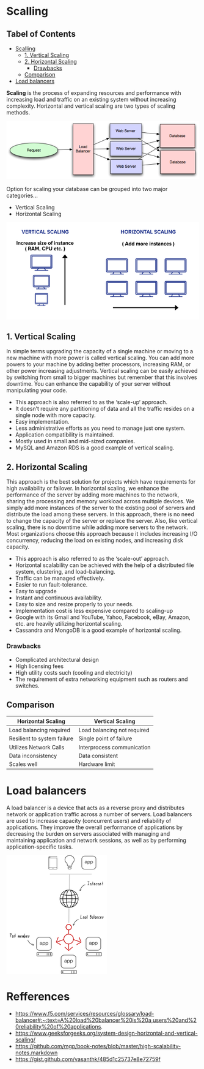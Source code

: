 # Scalling
## Tabel of Contents
- [Scalling](#scalling)
  - [1. Vertical Scaling](#1-vertical-scaling)
  - [2. Horizontal Scaling](#2-horizontal-scaling)
    - [Drawbacks](#drawbacks)
  - [Comparison](#comparison)
- [Load balancers](#load-balancers)
  
**Scaling** is the process of expanding resources and performance with increasing load and traffic on an existing system without increasing complexity. Horizontal and vertical scaling are two types of scaling methods.

![Scaling](saclling.png)

Option for scaling your database can be grouped into two major categories… 
* Vertical Scaling
* Horizontal Scaling
  
![sacling concepts](Scaling-Concept.png)

## 1. Vertical Scaling
In simple terms upgrading the capacity of a single machine or moving to a new machine with more power is called vertical scaling. You can add more powers to your machine by adding better processors, increasing RAM, or other power increasing adjustments. Vertical scaling can be easily achieved by switching from small to bigger machines but remember that this involves downtime. You can enhance the capability of your server without manipulating your code. 

* This approach is also referred to as the ‘scale-up‘ approach.
* It doesn’t require any partitioning of data and all the traffic resides on a single node with more capacity.
* Easy implementation.
* Less administrative efforts as you need to manage just one system.
* Application compatibility is maintained.
* Mostly used in small and mid-sized companies.
* MySQL and Amazon RDS is a good example of vertical scaling.
  
## 2. Horizontal Scaling
This approach is the best solution for projects which have requirements for high availability or failover. In horizontal scaling, we enhance the performance of the server by adding more machines to the network, sharing the processing and memory workload across multiple devices. We simply add more instances of the server to the existing pool of servers and distribute the load among these servers. In this approach, there is no need to change the capacity of the server or replace the server. Also, like vertical scaling, there is no downtime while adding more servers to the network. Most organizations choose this approach because it includes increasing I/O concurrency, reducing the load on existing nodes, and increasing disk capacity. 

* This approach is also referred to as the ‘scale-out’ approach.
* Horizontal scalability can be achieved with the help of a distributed file system, clustering, and load–balancing.
* Traffic can be managed effectively.
* Easier to run fault-tolerance.
* Easy to upgrade
* Instant and continuous availability.
* Easy to size and resize properly to your needs.
* Implementation cost is less expensive compared to scaling-up
* Google with its Gmail and YouTube, Yahoo, Facebook, eBay, Amazon, etc. are heavily utilizing horizontal scaling.
* Cassandra and MongoDB is a good example of horizontal scaling.
### Drawbacks
* Complicated architectural design
* High licensing fees
* High utility costs such (cooling and electricity)
* The requirement of extra networking equipment such as routers and switches.

## Comparison
	
| Horizontal Scaling      | Vertical Scaling  |
| ----------- | ----------- |
| Load balancing required      | Load balancing not required       |
| Resilient to system failure  | Single point of failure        |
|Utilizes Network Calls|Interprocess communication|
|Data inconsistency|Data consistent|
|Scales well|Hardware limit|

# Load balancers
A load balancer is a device that acts as a reverse proxy and distributes network or application traffic across a number of servers. Load balancers are used to increase capacity (concurrent users) and reliability of applications. They improve the overall performance of applications by decreasing the burden on servers associated with managing and maintaining application and network sessions, as well as by performing application-specific tasks.

![laod balancer](what%20is%20load%20balancing.png)



# Refferences
* https://www.f5.com/services/resources/glossary/load-balancer#:~:text=A%20load%20balancer%20is%20a,users%20and%20reliability%20of%20applications.
*  https://www.geeksforgeeks.org/system-design-horizontal-and-vertical-scaling/
*  https://github.com/mgp/book-notes/blob/master/high-scalability-notes.markdown
*  https://gist.github.com/vasanthk/485d1c25737e8e72759f
